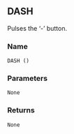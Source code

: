 ## DASH

Pulses the ‘-’ button.


### Name

`DASH ()`


### Parameters

`None`


### Returns

`None`